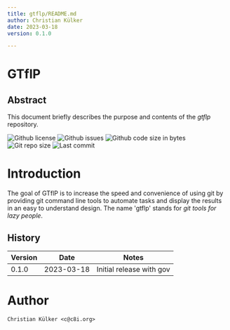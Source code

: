 ```yaml
---
title: gtflp/README.md
author: Christian Külker
date: 2023-03-18
version: 0.1.0

---
```


# GTflP

## Abstract

This document briefly describes the purpose and contents of the _gtflp_
repository.

![Github license](https://img.shields.io/github/license/ckuelker/gtflp.svg)
![Github issues](https://img.shields.io/github/issues/ckuelker/gtflp.svg?style=popout-square)
![Github code size in bytes](https://img.shields.io/github/languages/code-size/ckuelker/gtflp.svg)
![Git repo size](https://img.shields.io/github/repo-size/ckuelker/gtflp.svg)
![Last commit](https://img.shields.io/github/last-commit/ckuelker/gtflp.svg)

# Introduction

The goal of GTflP is to increase the speed and convenience of using git by
providing git command line tools to automate tasks and display the results in
an easy to understand design. The name 'gtflp' stands for _git tools for lazy
people_.

## History

| Version | Date       | Notes                                                |
| ------- | ---------- | ---------------------------------------------------- |
| 0.1.0   | 2023-03-18 | Initial release with gov                             |

# Author

    Christian Külker <c@c8i.org>
